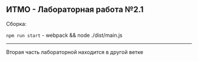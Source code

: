 ## ИТМО - Лабораторная работа №2.1

Сборка:

`npm run start` - webpack && node ./dist/main.js

---

Вторая часть лабораторной находится в другой ветке